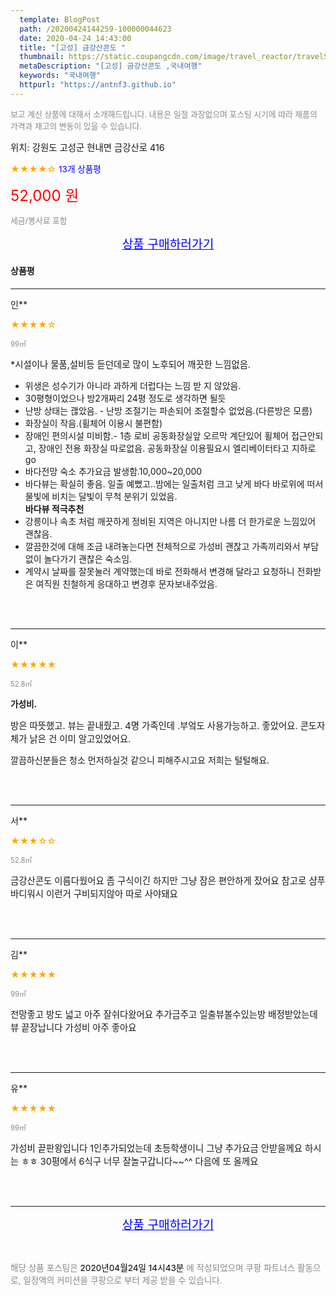 ```yaml
---
  template: BlogPost
  path: /20200424144259-100000044623
  date: 2020-04-24 14:43:00
  title: "[고성] 금강산콘도 "
  thumbnail: https://static.coupangcdn.com/image/travel_reactor/travelSeller/resort/A00227968/3d8d3552-9f66-44c0-b52a-a5eb8858df86.jpg
  metaDescription: "[고성] 금강산콘도 ,국내여행"
  keywords: "국내여행"
  httpurl: "https://antnf3.github.io"
---
```

  
<span style="color: #888;font-size:0.8rem">보고 계신 상품에 대해서 소개해드립니다.
내용은 일절 과장없으며 포스팅 시기에 따라 제품의 가격과 재고의 변동이 있을 수 있습니다.</span>
  
<span style="font-size: 0.9rem;">위치: 강원도 고성군 현내면 금강산로 416 </span>
  
<span style="color: orange;">★★★★☆</span> <span style="color: blue;font-size: 0.85rem;">13개 상품평</span>
  
<span style="color: red;font-size: 1.5rem;">52,000 원</span>
  
<span style="color: #888;font-size:0.8rem">세금/봉사료 포함</span>





<p align="center"><a href="http://me2.do/FyNlUjoh" style="font-size: 1.2rem; color: blue;">상품 구매하러가기</a></p>

#### 상품평
  
---
  
인**
    
<span style="color: orange;">★★★★☆</span>
    
<span style="color: #888;font-size:0.7rem">99㎡</span>
    

    
<span style="font-size: 0.9rem;">*시설이나 물품,설비등 듣던데로 많이 노후되어 깨끗한 느낌없음.
* 위생은 성수기가 아니라 과하게 더럽다는 느낌 받 지 않았음.
* 30평형이었으나 방2개짜리 24평 정도로 생각하면 될듯
* 난방 상태는 괞았음. - 난방 조절기는 파손되어 조절할수 없었음.(다른방은 모름)
* 화장실이 작음.(휠체어 이용시 불편함)
* 장애인 편의시설 미비함.- 1층 로비 공동화장실앞 오르막 계단있어 휠체어 접근안되고, 장애인 전용 화장실 따로없음. 공동화장실 이용필요시 엘리베이터타고 지하로go
* 바다전망 숙소 추가요금 발생함.10,000~20,000
* 바다뷰는 확실히 좋음. 
일출 예뻤고..밤에는 일출처럼 크고 낮게 바다 바로위에 떠서 물빛에 비치는 달빛이 무척 분위기 있었음.  
**바다뷰 적극추천**
* 강릉이나 속초 처럼 깨끗하게 정비된 지역은 아니지만 나름 더 한가로운 느낌있어 괜찮음.
* 깔끔한것에 대해 조금 내려놓는다면 전체적으로 가성비 괜찮고 가족끼리와서 부담없이 놀다가기 괜찮은 숙소임.
* 계약시 날짜를 잘못눌러 계약했는데 바로 전화해서 변경해 달라고 요청하니 전화받은 여직원 친철하게 응대하고 변경후 문자보내주었음.</span>
    
<br>
<br>

---
  
이**
    
<span style="color: orange;">★★★★★</span>
    
<span style="color: #888;font-size:0.7rem">52.8㎡</span>
    
<span style="font-size:0.85rem">**가성비.**</span>
    
<span style="font-size: 0.9rem;">방은 따뜻했고.
뷰는 끝내줬고.
4명 가족인데 .부엌도 사용가능하고. 좋았어요.
콘도자체가 낡은 건 이미 알고있었어요.

깔끔하신분들은 청소 먼저하실것 같으니 피해주시고요
저희는 털털해요.</span>
    
<br>
<br>

---
  
서**
    
<span style="color: orange;">★★★☆☆</span>
    
<span style="color: #888;font-size:0.7rem">52.8㎡</span>
    

    
<span style="font-size: 0.9rem;">금강산콘도  이름다웠어요
좀 구식이긴 하지만
그냥 잠은 편안하게 잤어요
참고로  샴푸 바디워시 이런거  구비되지않아
따로 사야돼요</span>
    
<br>
<br>

---
  
김**
    
<span style="color: orange;">★★★★★</span>
    
<span style="color: #888;font-size:0.7rem">99㎡</span>
    

    
<span style="font-size: 0.9rem;">전망좋고 방도 넓고 아주 잘쉬다왔어요
추가금주고 일출뷰볼수있는방 배정받았는데 뷰 끝장납니다
가성비 아주 좋아요</span>
    
<br>
<br>

---
  
유**
    
<span style="color: orange;">★★★★★</span>
    
<span style="color: #888;font-size:0.7rem">99㎡</span>
    

    
<span style="font-size: 0.9rem;">가성비 끝판왕입니다
1인추가되었는데 초등학생이니 그냥 추가요금 안받을께요 하시는 ㅎㅎ 30평에서 6식구 너무 잘놀구갑니다~~^^
다음에 또 올께요</span>
    
<br>
<br>


  
---
  
<p align="center"><a href="http://me2.do/FyNlUjoh" style="font-size: 1.2rem; color: blue;">상품 구매하러가기</a></p>
  
<br>
  
<span style="font-size: 0.85rem; color: #888;">해당 상품 포스팅은 <span style="color: #000;"> 2020년04월24일 14시43분 </span> 에 작성되었으며 쿠팡 파트너스 활동으로, 일정액의 커미션을 쿠팡으로 부터 제공 받을 수 있습니다.</span>